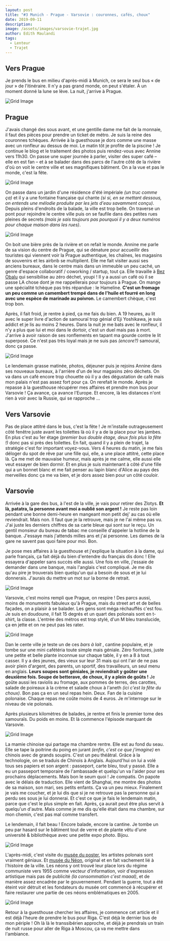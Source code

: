 ```yaml
---
layout: post
title: "#3 Munich - Prague - Varsovie : couronnes, cafés, choux"
date: 2019-09-11
description:
image: /assets/images/varsovie-trajet.jpg
author: Edith Maulandi
tags:
  - Lenteur
  - Trajet
---
```


## Vers Prague
Je prends le bus en milieu d'après-midi à Munich, ce sera le seul bus « de jour » de l'itinéraire. Il n'y a pas grand monde, on peut s'étaler. À un moment donné la lune se lève. La nuit, j'arrive à Prague.

<img src="/assets/images/prague-trajet.jpg" alt="Grid Image"/>

## Prague
J'avais changé des sous avant, et une gentille dame me fait de la monnaie, il faut des pièces pour prendre un ticket de métro. Je suis la reine des couronnes tchèques. Arrivée à la guesthouse je dors comme une masse avec un ronfleur au dessus de moi. Le matin tôt je profite de la piscine ! Je continue le blog et le traitement des photos puis rendez-vous avec Annine vers 11h30. On passe une super journée à parler, visiter des super café – elle en est fan – et à se balader dans des parcs de l'autre côté de la rivière d'où on voit le centre ville et ses magnifiques bâtiment. On a la vue et pas le monde, c'est la fête.

<img src="/assets/images/prague-city.jpg" alt="Grid Image"/>

On passe dans un jardin d'une résidence d'été impériale <i>(un truc comme ça)</i> et il y a une fontaine française qui chante <i>(si si, en se mettant dessous, on entends une mélodie produite par les jets d'eau savamment conçu)</i>. Depuis pleins d'endroits de la balade, la ville est trop belle. On traverse un pont pour rejoindre le centre ville puis on se faufile dans des petites rues pleines de secrets <i>(mais je sais toujours pas pourquoi il y a deux numéros pour chaque maison dans les rues)</i>.

<img src="/assets/images/prague-numrues.jpg" alt="Grid Image"/>

On boit une bière près de la rivière et on refait le monde. Annine me parle de sa vision du centre de Prague, qui se dénature pour accueillir des touristes qui viennent voir la Prague authentique, les chaînes, les magasins de souvenirs et les airbnb se multiplient.  Elle me fait visiter aussi ses anciens bureaux, dans le centre mais dans un immeuble un peu caché, un genre d'espace collaboratif / coworking / startup, tout ça. Elle travaille à <a href="https://bezobalu.org" target="_blank">Bez Obalu</a> qui sensibilise au zéro déchet, youpi ! Il y a aussi un café où il se passe LA chose dont je me rappellerais pour toujours à Prague. On mange une spécialité tchèque pas très répandue : le Hameline. <b>C'est un fromage un peu comme un camembert trempé dans de l'huile et fourré en long avec une espèce de marinade au poivron.</b> Le camembert chèque, c'est trop bon.

Après, il fait froid, je rentre à pied, ça me fais du bien. A 19 heures, au lit avec le super livre d'action de samouraï trop génial d'Eji Yoshikawa, je suis addict et je lis au moins 2 heures. Dans la nuit je me bats avec le ronfleur, il n'y a plus que lui et moi dans le dortoir, c'est un duel mais pas à mort. J'arrive à avoir raison de ses ronflements en tapant ma gourde contre le lit superposé. Ce n'est pas très loyal mais je ne suis pas <i>(encore?)</i> samouraï, donc ça passe.

<img src="/assets/images/prague-city2.jpg" alt="Grid Image"/>

Le lendemain grasse matinée, photos, déjeuner puis je rejoins Annine dans ses nouveaux bureaux, à l'arrière d'un de leur magasins zéro déchets. On va dans un café encore trop chouette où il y a des dégustation de café mais mon palais n'est pas assez fort pour ça. On rerefait le monde. Après je repasse à la guesthouse récupérer mes affaires et prendre mon bus pour Varsovie ! Ça avance, ça avance l'Europe. Et encore, là les distances n'ont rien à voir avec la Russie, qui se rapproche …

## Vers Varsovie
Pas de place attitré dans le bus, c'est la fête ! Je m'installe outrageusement côté fenêtre juste avant les toilettes là où il y a de la place pour les jambes. En plus c'est au 1er étage <i>(premier bus double étage, deux fois plus la fête !)</i> donc pas si près des toilettes. En fait, quand il y a plein de trajet, la stratégie c'est for important voyez-vous.
Vers 4 heures du matin, je me fais déloger du spot de rêve par une fille qui, elle, a une place attitré, cette place là. Ça me met de mauvaise humeur, mais après je me calme, elle aussi elle veut essayer de bien dormir. Et en plus je suis maintenant à côté d'une fille qui a un bonnet blanc et me fait penser au lapin blanc d'Alice au pays des merveilles donc ça me va bien, et je dors assez bien pour un côté couloir.

## Varsovie
Arrivée à la gare des bus, à l'est de la ville, je vais pour retirer des Zlotys. <b>Et là, patatra, la personne avant moi a oublié son argent !</b> Je reste pas loin pendant une bonne demi-heure en mangeant mon petit dej' au cas où elle reviendrait. Mais non. Il faut que je la retrouve, mais je ne l'ai même pas vu. J'ai juste les derniers chiffres de sa carte bleue qui sont sur le reçu. Un gentil monsieur du bureau de tabac me conseille d'appeler la hotline de la banque. J'essaye mais j'attends milles ans et j'ai personne. Les dames de la gare ne savent pas quoi faire pour moi. Bon.

Je pose mes affaires à la guesthouse et j'explique la situation à la dame, qui parle français, ça fait déjà du bien d'entendre du français dis donc ! Elle essayera d'appeler sans succès elle aussi. Une fois en ville, j'essaie de demander dans une banque, mais l'anglais c'est compliqué. Je me dis qu'au pire je trouverais bien quelqu'un qui a besoin de sous et je lui donnerais. J'aurais du mettre un mot sur la borne de retrait.

<img src="/assets/images/varsovie-art.jpg" alt="Grid Image"/>

Varsovie, c'est moins rempli que Prague, on respire ! Des parcs aussi, moins de monuments fabuleux qu'à Prague, mais du street art et de belles façades, on a plaisir à se balader. Les gens sont méga réchauffés c'est fou. Je suis en doudoune, il fait 15 degrés et un quart des polonais sont en t-shirt, la classe. L'entrée des métros est trop stylé, d'un M bleu translucide, ça en jette et on ne peut pas les rater.

<img src="/assets/images/varsovie-metro.jpg" alt="Grid Image"/>

Dan le cente ville je teste un de ces <i>bars à lait </i>, cantine populaire, et je tombe sur une mini cafétéria toute simple mais géniale. Zéro fioritures, juste une petite et belle plante inconnue sur chaque table, il y en a 8 à tout casser. Il y a des jeunes, des vieux sur leur 31 mais qui ont l'air de ne pas avoir plein d'argent, des parents, un sportif, des travailleurs, un seul menu en anglais. <b>Leurs soupes sont géniales, je reviendrait y goûter une deuxième fois. Soupe de betterave, de choux, il y a plein de goûts !</b> Je goûte aussi les raviolis au fromage, aux pommes de terres, des carottes, salade de poireaux à la crème et salade choux à l'aneth <i>(ici c'est la fête du choux)</i>. Bon pas ça en un seul repas hein. Deux. Fan de la cuisine polonaise. Chaque repas me coûte moins de 4 euros. Je m'interroge sur le niveau de vie polonais.

Après plusieurs kilomètres de balades, je rentre et finis le premier tome des samouraïs. Du poids en moins. Et là commence l'épisode marquant de Varsovie.

<img src="/assets/images/varsovie-church.jpg" alt="Grid Image"/>

La mamie chinoise qui partage ma chambre rentre. Elle est au fond du seau. Elle se tape la poitrine du poing en jurant <i>(enfin, c'est ce que j'imagine)</i> en chinois avec de grands soupirs. C'est un peu théâtral. Grâce à la technologie, on se traduis de Chinois à Anglais. Aujourd'hui on lui a volé tous ses papiers et son argent : passeport, carte bleu, tout y passé. Elle a eu un passeport temporaire de l'ambassade et quelqu'un va l'aider pour ses prochains déplacements. Mais bon le seum quoi ! Je compatis. On papote avec le délais de traduction. Elle vient de Shanghai, me montre des photos de sa maison, son mari, ses petits enfants. Ça va un peu mieux. Finalement je vais me coucher, et je lui dis que si je ne retrouve pas la personne qui a perdu ses sous je lui donnerai. Et c'est ce que je fais le lendemain matin, parce que c'est le plus simple en fait. Après, ça aurait peut être plus servit à quelqu'un d'autre. Mais comme je me dis qu'elle était dans ma chambre, sur mon chemin, c'est pas mal comme transfert.

Le lendemain, il fait beau ! Encore balade, encore la cantine. Je tombe un peu par hasard sur le bâtiment tout de verre et de plante vêtu d'une université & bibliothèque avec une petite expo photo. Bijou.

<img src="/assets/images/varsovie-book.jpg" alt="Grid Image"/>

L'après-midi, c'est visite du <a href="http://www.postermuseum.pl/en/" target="_blank">musée du poster</a>, les artistes polonais sont vraiment géniaux. Et <a href="http://www.neonmuzeum.org/" target="_blank">musée du Néon</a>, original et en fait vachement lié à l'histoire de la ville. Les néons y ont trouvé leur place  lors du régime communiste vers 1955 comme vecteur d'information, voir d'expression artistique mais pas de publicité <i>(la consommation c'est maaal)</i>, et de manière  assez encadrée par le gouvernement. Pendant la guerre, tout a été éteint voir détruit et les fondateurs du musée ont commencé à récupérer et faire restaurer une partie de ces néons emblématiques en 2005.

<img src="/assets/images/varsovie-poster.jpg" alt="Grid Image"/>

Retour à la guesthouse chercher les affaires, je commence cet article et il est déjà l'heure de prendre le bus pour Riga.  C'est déjà le dernier bus de mon périple ! Oh là là le transsibérien approche, et déjà je prendrais un train de nuit russe pour aller de Riga à Moscou, ça va me mettre dans l'ambiance.
